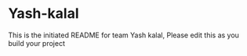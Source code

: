 # Yash-kalal
This is the initiated README for team Yash kalal, Please edit this as you build your project
